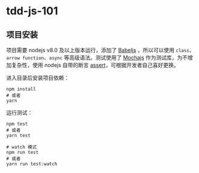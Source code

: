# tdd-js-101


## 项目安装

项目需要 nodejs v8.0 及以上版本运行，添加了 [Babeljs](https://babeljs.io) ，所以可以使用 `class`、`arrow function`、`async` 等高级语法。测试使用了 [Mochajs](https://mochajs.org) 作为测试库，为不增加复杂性，使用 nodejs 自带的断言 [assert](https://nodejs.org/dist/latest-v10.x/docs/api/assert.html)，可根据开发者自己喜好更换。

进入目录后安装项目依赖：

```shell
npm install
# 或者
yarn
```

运行测试：

```shell
npm test
# 或者
yarn test

# watch 模式
npm run test
# 或者
yarn run test:watch
```

